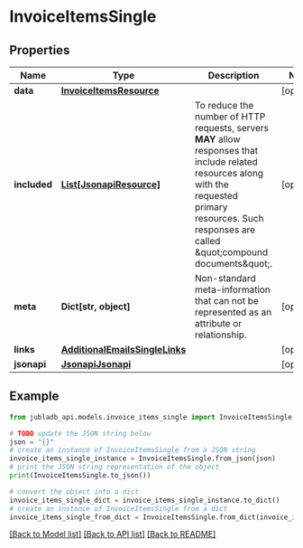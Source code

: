 # InvoiceItemsSingle


## Properties

Name | Type | Description | Notes
------------ | ------------- | ------------- | -------------
**data** | [**InvoiceItemsResource**](InvoiceItemsResource.md) |  | [optional] 
**included** | [**List[JsonapiResource]**](JsonapiResource.md) | To reduce the number of HTTP requests, servers **MAY** allow responses that include related resources along with the requested primary resources. Such responses are called \&quot;compound documents\&quot;. | [optional] 
**meta** | **Dict[str, object]** | Non-standard meta-information that can not be represented as an attribute or relationship. | [optional] 
**links** | [**AdditionalEmailsSingleLinks**](AdditionalEmailsSingleLinks.md) |  | [optional] 
**jsonapi** | [**JsonapiJsonapi**](JsonapiJsonapi.md) |  | [optional] 

## Example

```python
from jubladb_api.models.invoice_items_single import InvoiceItemsSingle

# TODO update the JSON string below
json = "{}"
# create an instance of InvoiceItemsSingle from a JSON string
invoice_items_single_instance = InvoiceItemsSingle.from_json(json)
# print the JSON string representation of the object
print(InvoiceItemsSingle.to_json())

# convert the object into a dict
invoice_items_single_dict = invoice_items_single_instance.to_dict()
# create an instance of InvoiceItemsSingle from a dict
invoice_items_single_from_dict = InvoiceItemsSingle.from_dict(invoice_items_single_dict)
```
[[Back to Model list]](../README.md#documentation-for-models) [[Back to API list]](../README.md#documentation-for-api-endpoints) [[Back to README]](../README.md)


